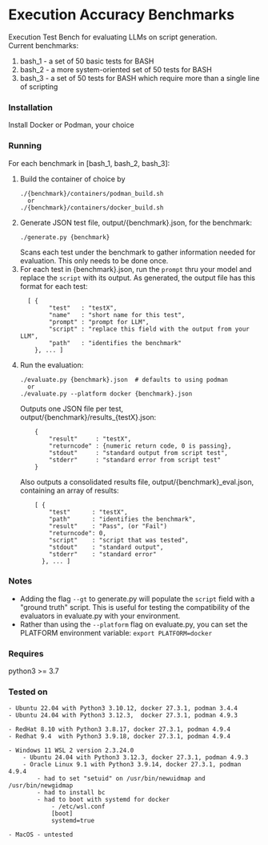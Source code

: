 # Execution Accuracy Benchmarks
Execution Test Bench for evaluating LLMs on script generation.  
Current benchmarks:  
1. bash_1 - a set of 50 basic tests for BASH
2. bash_2 - a more system-oriented set of 50 tests for BASH 
3. bash_3 - a set of 50 tests for BASH which require more than a single line of scripting

### Installation
Install Docker or Podman, your choice

### Running
For each benchmark in [bash_1, bash_2, bash_3]:
1. Build the container of choice by
    ````{bash}
    ./{benchmark}/containers/podman_build.sh
      or 
    ./{benchmark}/containers/docker_build.sh
    ````
2. Generate JSON test file, output/{benchmark}.json, for the benchmark:  
    ````{bash}
    ./generate.py {benchmark}
    ```` 
    Scans each test under the benchmark to gather information needed for evaluation. This only needs to be done once.
3. For each test in {benchmark}.json, run the `prompt` thru your model and replace the `script` with its output.
    As generated, the output file has this format for each test:
    ````{json}
      [ {
            "test"   : "testX",
            "name"   : "short name for this test",
            "prompt" : "prompt for LLM",
            "script" : "replace this field with the output from your LLM",
            "path"   : "identifies the benchmark"
        }, ... ]
    ````
4. Run the evaluation:  
    ````{bash}
    ./evaluate.py {benchmark}.json  # defaults to using podman
      or 
    ./evaluate.py --platform docker {benchmark}.json
    ````
    Outputs one JSON file per test, output/{benchmark}/results_{testX}.json:  
    ````{json}
        {
            "result"     : "testX",
            "returncode" : {numeric return code, 0 is passing},
            "stdout"     : "standard output from script test",
            "stderr"     : "standard error from script test"
        }
    ````
    Also outputs a consolidated results file, output/{benchmark}_eval.json, containing an array of results:  
    ````{json}
        [ {
            "test"      : "testX",
            "path"      : "identifies the benchmark",
            "result"    : "Pass", (or "Fail")
            "returncode": 0,
            "script"    : "script that was tested",
            "stdout"    : "standard output",
            "stderr"    : "standard error"
          }, ... ]
    ````
### Notes
- Adding the flag `--gt` to generate.py will populate the `script` field with a "ground truth" script. This is useful for testing the compatibility of the evaluators in evaluate.py with your environment. 
- Rather than using the `--platform` flag on evaluate.py, you can set the PLATFORM environment variable: `export PLATFORM=docker`
### Requires
python3 >= 3.7

### Tested on
    - Ubuntu 22.04 with Python3 3.10.12, docker 27.3.1, podman 3.4.4
    - Ubuntu 24.04 with Python3 3.12.3,  docker 27.3.1, podman 4.9.3

    - RedHat 8.10 with Python3 3.8.17, docker 27.3.1, podman 4.9.4
    - Redhat 9.4  with Python3 3.9.18, docker 27.3.1, podman 4.9.4

    - Windows 11 WSL 2 version 2.3.24.0
        - Ubuntu 24.04 with Python3 3.12.3, docker 27.3.1, podman 4.9.3
        - Oracle Linux 9.1 with Python3 3.9.14, docker 27.3.1, podman 4.9.4
            - had to set "setuid" on /usr/bin/newuidmap and /usr/bin/newgidmap
            - had to install bc
            - had to boot with systemd for docker
                - /etc/wsl.conf
                [boot]
                systemd=true

    - MacOS - untested



